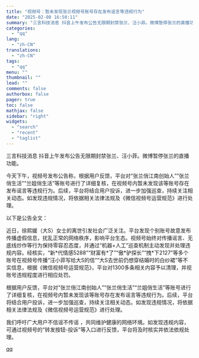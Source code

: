 ```yaml
---
title: "视频号：暂未发现张兰视频号账号存在发布谣言等违规行为"
date: "2025-02-08 16:50:11"
summary: "三言科技消息 抖音上午发布公告无限期封禁张兰、汪小菲。微博暂停张兰的直播功能。今天下午，视频号发布公..."
categories:
  - "qq"
lang:
  - "zh-CN"
translations:
  - "zh-CN"
tags:
  - "qq"
menu: ""
thumbnail: ""
lead: ""
comments: false
authorbox: false
pager: true
toc: false
mathjax: false
sidebar: "right"
widgets:
  - "search"
  - "recent"
  - "taglist"
---
```


三言科技消息 抖音上午发布公告无限期封禁张兰、汪小菲。微博暂停张兰的直播功能。

今天下午，视频号发布公告称，根据用户反馈，平台对“张兰俏江南创始人”“张兰俏生活”“兰姐俏生活”等账号进行了详细复核，在视频号内暂未发现该等账号存在发布谣言等违规行为。后续，平台将结合用户投诉，进一步加强巡查，持续关注相关动态。如发现违规情况，将依据相关法律法规及《微信视频号运营规范》进行处理。

以下是公告全文：  


近日，徐熙媛（大S）女士的离世引发社会广泛关注。平台发现个别账号故意发布传播虚假信息，扰乱正常的网络秩序，影响平台生态。视频号始终对传播谣言、无底线炒作等行为保持零容忍态度，并通过“机器+人工”巡查机制主动发现并处理违规内容。经核实，“新\*代情感5288”“财富有\*了”“傲\*驴探长”“拽\*下2127”等多个账号在视频号传播“汪小菲写给大S的信”“大S去世前仍想穿结婚时的白纱裙”等不实信息，根据《微信视频号运营规范》，平台对1300多条相关内容予以清理，并视账号违规程度进行相应处罚。

根据用户反馈，平台对“张兰俏江南创始人”“张兰俏生活”“兰姐俏生活”等账号进行了详细复核，在视频号内暂未发现该等账号存在发布谣言等违规行为。后续，平台将结合用户投诉，进一步加强巡查，持续关注相关动态。如发现违规情况，将依据相关法律法规及《微信视频号运营规范》进行处理。

我们呼吁广大用户不信谣不传谣 ，共同维护健康的网络环境。如发现违规内容，可通过视频号的“转发按钮-投诉”等入口进行反馈，平台将及时核实并依法依规处理。

[qq](https://new.qq.com/rain/a/20250208A05Z0G00)
